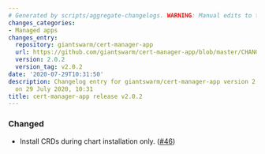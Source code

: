 ```yaml
---
# Generated by scripts/aggregate-changelogs. WARNING: Manual edits to this files will be overwritten.
changes_categories:
- Managed apps
changes_entry:
  repository: giantswarm/cert-manager-app
  url: https://github.com/giantswarm/cert-manager-app/blob/master/CHANGELOG.md#202---2020-07-29
  version: 2.0.2
  version_tag: v2.0.2
date: '2020-07-29T10:31:50'
description: Changelog entry for giantswarm/cert-manager-app version 2.0.2, published
  on 29 July 2020, 10:31
title: cert-manager-app release v2.0.2
---
```


### Changed
- Install CRDs during chart installation only. ([#46](https://github.com/giantswarm/cert-manager-app/pull/46))
